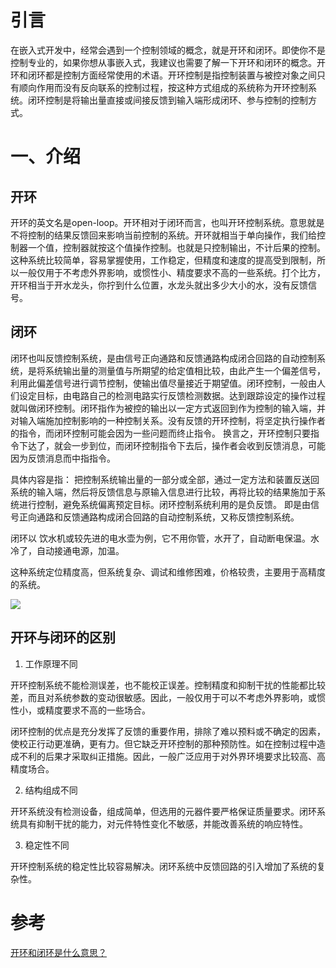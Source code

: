 # 引言

在嵌入式开发中，经常会遇到一个控制领域的概念，就是开环和闭环。即使你不是控制专业的，如果你想从事嵌入式，我建议也需要了解一下开环和闭环的概念。开环和闭环都是控制方面经常使用的术语。开环控制是指控制装置与被控对象之间只有顺向作用而没有反向联系的控制过程，按这种方式组成的系统称为开环控制系统。闭环控制是将输出量直接或间接反馈到输入端形成闭环、参与控制的控制方式。

# 一、介绍

## 开环

开环的英文名是open-loop。开环相对于闭环而言，也叫开环控制系统。意思就是不将控制的结果反馈回来影响当前控制的系统。开环就相当于单向操作，我们给控制器一个值，控制器就按这个值操作控制。也就是只控制输出，不计后果的控制。这种系统比较简单，容易掌握使用，工作稳定，但精度和速度的提高受到限制，所以一般仅用于不考虑外界影响，或惯性小、精度要求不高的一些系统。打个比方，开环相当于开水龙头，你拧到什么位置，水龙头就出多少大小的水，没有反馈信号。

## 闭环

闭环也叫反馈控制系统，是由信号正向通路和反馈通路构成闭合回路的自动控制系统，是将系统输出量的测量值与所期望的给定值相比较，由此产生一个偏差信号，利用此偏差信号进行调节控制，使输出值尽量接近于期望值。闭环控制，一般由人们设定目标，由电路自己的检测电路实行反馈检测数据。达到跟踪设定的操作过程就叫做闭环控制。闭环指作为被控的输出以一定方式返回到作为控制的输入端，并对输入端施加控制影响的一种控制关系。没有反馈的开环控制，将坚定执行操作者的指令，而闭环控制可能会因为一些问题而终止指令。
换言之，开环控制只要指令下达了，就会一步到位，而闭环控制指令下去后，操作者会收到反馈消息，可能因为反馈消息而中指指令。

具体内容是指： 把控制系统输出量的一部分或全部，通过一定方法和装置反送回系统的输入端，然后将反馈信息与原输入信息进行比较，再将比较的结果施加于系统进行控制，避免系统偏离预定目标。闭环控制系统利用的是负反馈。 即是由信号正向通路和反馈通路构成闭合回路的自动控制系统，又称反馈控制系统。

闭环以 饮水机或较先进的电水壶为例，它不用你管，水开了，自动断电保温。水冷了，自动接通电源，加温。

这种系统定位精度高，但系统复杂、调试和维修困难，价格较贵，主要用于高精度的系统。

<div><img src="https://cdn.jsdelivr.net/gh/lcekold/blogimage@main/Network/bihuankongzhixitong.jpg"></div>

## 开环与闭环的区别



1. 工作原理不同

开环控制系统不能检测误差，也不能校正误差。控制精度和抑制干扰的性能都比较差，而且对系统参数的变动很敏感。因此，一般仅用于可以不考虑外界影响，或惯性小，或精度要求不高的一些场合。

闭环控制的优点是充分发挥了反馈的重要作用，排除了难以预料或不确定的因素，使校正行动更准确，更有力。但它缺乏开环控制的那种预防性。如在控制过程中造成不利的后果才采取纠正措施。因此，一般广泛应用于对外界环境要求比较高、高精度场合。

2. 结构组成不同

开环系统没有检测设备，组成简单，但选用的元器件要严格保证质量要求。闭环系统具有抑制干扰的能力，对元件特性变化不敏感，并能改善系统的响应特性。

3. 稳定性不同

开环控制系统的稳定性比较容易解决。闭环系统中反馈回路的引入增加了系统的复杂性。

# 参考

<a href="https://zhuanlan.zhihu.com/p/536015652">开环和闭环是什么意思？</a>

